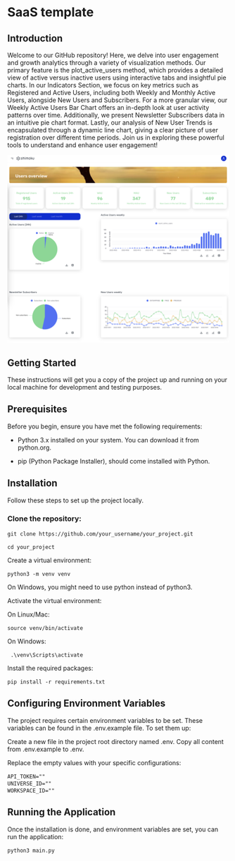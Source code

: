 # SaaS template

## Introduction

Welcome to our GitHub repository! Here, we delve into user engagement and growth analytics through a variety of visualization methods. Our primary feature is the plot_active_users method, which provides a detailed view of active versus inactive users using interactive tabs and insightful pie charts. In our Indicators Section, we focus on key metrics such as Registered and Active Users, including both Weekly and Monthly Active Users, alongside New Users and Subscribers. For a more granular view, our Weekly Active Users Bar Chart offers an in-depth look at user activity patterns over time. Additionally, we present Newsletter Subscribers data in an intuitive pie chart format. Lastly, our analysis of New User Trends is encapsulated through a dynamic line chart, giving a clear picture of user registration over different time periods. Join us in exploring these powerful tools to understand and enhance user engagement!


<p align="center">
  <img src="img/1.png">
</p>

## Getting Started

These instructions will get you a copy of the project up and running on your local machine for development and testing purposes.

## Prerequisites

Before you begin, ensure you have met the following requirements:

- Python 3.x installed on your system. You can download it from python.org.

- pip (Python Package Installer), should come installed with Python.

## Installation

Follow these steps to set up the project locally.

### Clone the repository:

```
git clone https://github.com/your_username/your_project.git
```
```
cd your_project
```

Create a virtual environment:

```
python3 -m venv venv
```
  
On Windows, you might need to use python instead of python3.

Activate the virtual environment: 

On Linux/Mac:

```
source venv/bin/activate
```
  
On Windows:
```
 .\venv\Scripts\activate
```

Install the required packages:

```
pip install -r requirements.txt
```
  

## Configuring Environment Variables

The project requires certain environment variables to be set. These variables can be found in the .env.example file. To set them up:

Create a new file in the project root directory named .env.
Copy all content from .env.example to .env.

Replace the empty values with your specific configurations:
```
API_TOKEN=""
UNIVERSE_ID=""
WORKSPACE_ID=""
```


## Running the Application

Once the installation is done, and environment variables are set, you can run the application:

```
python3 main.py
```
